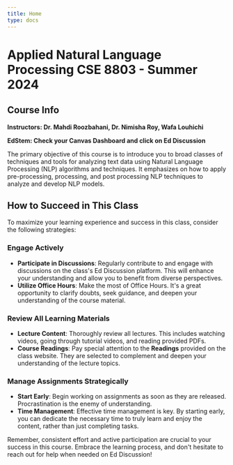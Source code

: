 ```yaml
---
title: Home
type: docs
---
```


# Applied Natural Language Processing CSE 8803 - Summer 2024

## Course Info

**Instructors: Dr. Mahdi Roozbahani, Dr. Nimisha Roy, Wafa Louhichi**

**EdStem: Check your Canvas Dashboard and click on Ed Discussion**

The primary objective of this course is to introduce you to broad classes of techniques and tools for analyzing text data using Natural Language Processing (NLP) algorithms and techniques. It emphasizes on how to apply pre-processing, processing, and post processing NLP techniques to analyze and develop NLP models.

## How to Succeed in This Class

To maximize your learning experience and success in this class, consider the following strategies:

### Engage Actively
- **Participate in Discussions**: Regularly contribute to and engage with discussions on the class's Ed Discussion platform. This will enhance your understanding and allow you to benefit from diverse perspectives.
- **Utilize Office Hours**: Make the most of Office Hours. It's a great opportunity to clarify doubts, seek guidance, and deepen your understanding of the course material.

### Review All Learning Materials
- **Lecture Content**: Thoroughly review all lectures. This includes watching videos, going through tutorial videos, and reading provided PDFs.
- **Course Readings**: Pay special attention to the **Readings** provided on the class website. They are selected to complement and deepen your understanding of the lecture topics.

### Manage Assignments Strategically
- **Start Early**: Begin working on assignments as soon as they are released. Procrastination is the enemy of understanding.
- **Time Management**: Effective time management is key. By starting early, you can dedicate the necessary time to truly learn and enjoy the content, rather than just completing tasks.

Remember, consistent effort and active participation are crucial to your success in this course. Embrace the learning process, and don't hesitate to reach out for help when needed on Ed Discussion!

 

